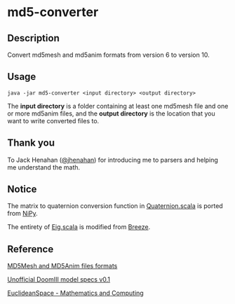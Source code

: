 # md5-converter

## Description

Convert md5mesh and md5anim formats from version 6 to version 10.

## Usage

`java -jar md5-converter <input directory> <output directory>`

The **input directory** is a folder containing at least one md5mesh file and one or more md5anim files, and the **output directory** is the location that you want to write converted files to.

## Thank you

To Jack Henahan ([@jhenahan](https://github.com/jhenahan)) for introducing me to parsers and helping me understand the math.

## Notice

The matrix to quaternion conversion function in [Quaternion.scala](src/main/scala/com/mjsonofharry/md5model/math/Quaternion.scala) is ported from [NiPy](https://github.com/nipy/nibabel/blob/master/nibabel/quaternions.py).

The entirety of [Eig.scala](src/main/scala/com/mjsonofharry/md5model/math/Eig.scala) is modified from [Breeze](https://github.com/scalanlp/breeze/blob/master/math/src/main/scala/breeze/linalg/functions/eig.scala).

## Reference

[MD5Mesh and MD5Anim files formats](http://tfc.duke.free.fr/coding/md5-specs-en.html)

[Unofficial DoomIII model specs v0.1](https://www.doomworld.com/forum/topic/57897-alpha-shotgun-mod/?page=4&tab=comments#comment-1581404)

[EuclideanSpace - Mathematics and Computing](https://www.euclideanspace.com/)
